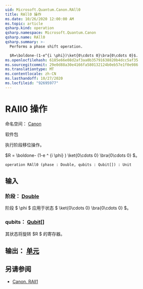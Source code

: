 ```yaml
---
uid: Microsoft.Quantum.Canon.RAll0
title: RAll0 操作
ms.date: 10/26/2020 12:00:00 AM
ms.topic: article
qsharp.kind: operation
qsharp.namespace: Microsoft.Quantum.Canon
qsharp.name: RAll0
qsharp.summary: >-
  Performs a phase shift operation.

  $R=\boldone-(1-e^{i \phi})\ket{0\cdots 0}\bra{0\cdots 0}$.
ms.openlocfilehash: 6185e66e08d2af3aa0b35791638820b4dcc5af35
ms.sourcegitcommit: 29e0d88a30e4166fa580132124b0eb57e1f0e986
ms.translationtype: MT
ms.contentlocale: zh-CN
ms.lasthandoff: 10/27/2020
ms.locfileid: "92695977"
---
```

# <a name="rall0-operation"></a>RAll0 操作

命名空间： [Canon](xref:Microsoft.Quantum.Canon)

软件包 [](https://nuget.org/packages/)


执行阶段移位操作。

$R = \boldone- (1-e ^ {i \phi} ) \ket{0\cdots 0} \bra{0\cdots 0} $。

```qsharp
operation RAll0 (phase : Double, qubits : Qubit[]) : Unit
```


## <a name="input"></a>输入

### <a name="phase--double"></a>阶段： [Double](xref:microsoft.quantum.lang-ref.double)

阶段 $ \phi $ 应用于状态 $ \ket{0\cdots 0} \bra{0\cdots 0} $。


### <a name="qubits--qubit"></a>qubits： [Qubit](xref:microsoft.quantum.lang-ref.qubit)[]

其状态将旋转 $R $ 的寄存器。



## <a name="output--unit"></a>输出： [单元](xref:microsoft.quantum.lang-ref.unit)



## <a name="see-also"></a>另请参阅

- [Canon. RAll1](xref:Microsoft.Quantum.Canon.RAll1)